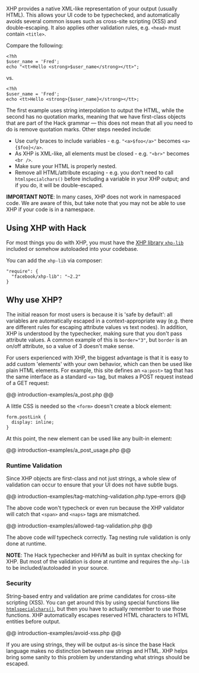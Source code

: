XHP provides a native XML-like representation of your output (usually HTML). This allows your UI code to be typechecked, and automatically avoids several common issues such as cross-site scripting (XSS) and double-escaping. It also applies other validation rules, e.g. `<head>` must contain `<title>`.

Compare the following:

```
<?hh
$user_name = 'Fred';
echo "<tt>Hello <strong>$user_name</strong></tt>";
```

vs.

```
<?hh
$user_name = 'Fred';
echo <tt>Hello <strong>{$user_name}</strong></tt>;
```

The first example uses string interpolation to output the HTML, while the second has no quotation marks, meaning that we have first-class objects that are part of the Hack grammar &mdash; this does not mean that all you need to do is remove quotation marks. Other steps needed include:

 - Use curly braces to include variables - e.g. `"<a>$foo</a>"` becomes `<a>{$foo}</a>`.
 - As XHP is XML-like, all elements must be closed - e.g. `"<br>"` becomes `<br />`.
 - Make sure your HTML is properly nested.
 - Remove all HTML/attribute escaping - e.g. you don't need to call `htmlspecialchars()` before including a variable in your XHP output; and if you do, it will be double-escaped.

**IMPORTANT NOTE**: In many cases, XHP does not work in namespaced code. We are aware of this, but take note that you may not be able to use XHP if your code is in a namespace.

## Using XHP with Hack

For most things you do with XHP, you must have the [XHP library `xhp-lib`](https://github.com/facebook/xhp-lib) included or somehow autoloaded into your codebase.

You can add the `xhp-lib` via composer:

```
"require": {
  "facebook/xhp-lib": "~2.2"
}
```

## Why use XHP?

The initial reason for most users is because it is 'safe by default': all variables are automatically escaped in a context-appropriate way (e.g. there are different rules for escaping attribute values vs text nodes). In addition, XHP is understood by the typechecker, making sure that you don't pass attribute values. A common example of this is `border="3"`, but `border` is an on/off attribute, so a value of 3 doesn't make sense.

For users experienced with XHP, the biggest advantage is that it is easy to add custom 'elements' with your own behavior, which can then be used like plain HTML elements. For example, this site defines an `<a:post>` tag that has the same interface as a standard `<a>` tag, but makes a POST request instead of a GET request:

@@ introduction-examples/a_post.php @@

A little CSS is needed so the `<form>` doesn't create a block element:

```
form.postLink {
  display: inline;
}
```

At this point, the new element can be used like any built-in element:

@@ introduction-examples/a_post_usage.php @@

### Runtime Validation

Since XHP objects are first-class and not just strings, a whole slew of validation can occur to ensure that your UI does not have subtle bugs.

@@ introduction-examples/tag-matching-validation.php.type-errors @@

The above code won't typecheck or even run because the XHP validator will catch that `<span>` and `<naps>` tags are mismatched.

@@ introduction-examples/allowed-tag-validation.php @@

The above code *will* typecheck correctly. Tag nesting rule validation is only done at runtime.

**NOTE**: The Hack typechecker and HHVM as built in syntax checking for XHP. But most of the validation is done at runtime and requires the `xhp-lib` to be included/autoloaded in your source.

### Security

String-based entry and validation are prime candidates for cross-site scripting (XSS). You can get around this by using special functions like [`htmlspecialchars()`](http://php.net/manual/en/function.htmlspecialchars.php), but then you have to actually remember to use those functions. XHP automatically escapes reserved HTML characters to HTML entities before output.

@@ introduction-examples/avoid-xss.php @@

If you are using strings, they will be output as-is since the base Hack language makes no distinction between raw strings and HTML. XHP helps bring some sanity to this problem by understanding what strings should be escaped.
